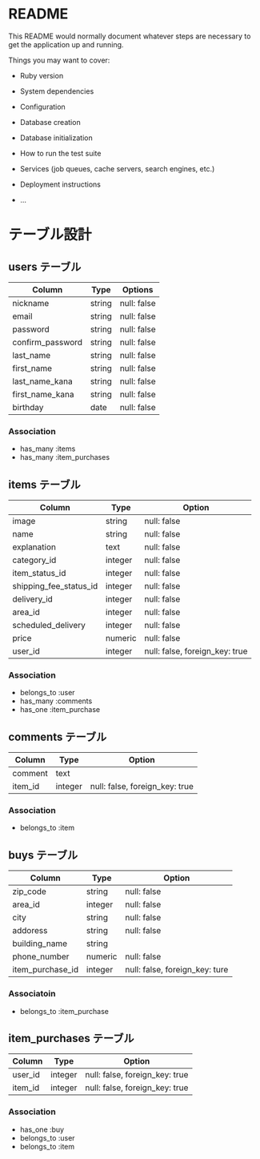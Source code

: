 # README

This README would normally document whatever steps are necessary to get the
application up and running.

Things you may want to cover:

* Ruby version

* System dependencies

* Configuration

* Database creation

* Database initialization

* How to run the test suite

* Services (job queues, cache servers, search engines, etc.)

* Deployment instructions

* ...

# テーブル設計
## users テーブル
| Column           | Type    | Options     |
| -----------------|---------|-------------|
| nickname         | string  | null: false |
| email            | string  | null: false |
| password         | string  | null: false |
| confirm_password | string  | null: false |
| last_name        | string  | null: false |
| first_name       | string  | null: false |
| last_name_kana   | string  | null: false |
| first_name_kana  | string  | null: false |
| birthday         | date    | null: false |

### Association
- has_many :items
- has_many :item_purchases


## items テーブル
| Column                 | Type    | Option                         |
| -----------------------|---------|--------------------------------|
| image                  | string  | null: false                    |
| name                   | string  | null: false                    |
| explanation            | text    | null: false                    |
| category_id            | integer | null: false                    |
| item_status_id         | integer | null: false                    |
| shipping_fee_status_id | integer | null: false                    |
| delivery_id            | integer | null: false                    |
| area_id                | integer | null: false                    |
| scheduled_delivery     | integer | null: false                    |
| price                  | numeric | null: false                    |
| user_id                | integer | null: false, foreign_key: true |

### Association

- belongs_to :user
- has_many :comments
- has_one :item_purchase


## comments テーブル
| Column          | Type    | Option                         |
|-----------------|---------|--------------------------------|
| comment         | text    |                                |
| item_id         | integer | null: false, foreign_key: true |

### Association

- belongs_to :item

## buys テーブル
| Column                 | Type    | Option                         |
|------------------------|---------|--------------------------------|
| zip_code               | string  | null: false                    |
| area_id                | integer | null: false                    |
| city                   | string  | null: false                    |
| addoress               | string  | null: false                    |
| building_name          | string  |                                |
| phone_number           | numeric | null: false
| item_purchase_id       | integer | null: false, foreign_key: ture |

### Associatoin

- belongs_to :item_purchase

## item_purchases テーブル
| Column                | Type    | Option                         |
|-----------------------|---------|--------------------------------|
| user_id               | integer | null: false, foreign_key: true |
| item_id               | integer | null: false, foreign_key: true |

### Association

- has_one :buy
- belongs_to :user
- belongs_to :item